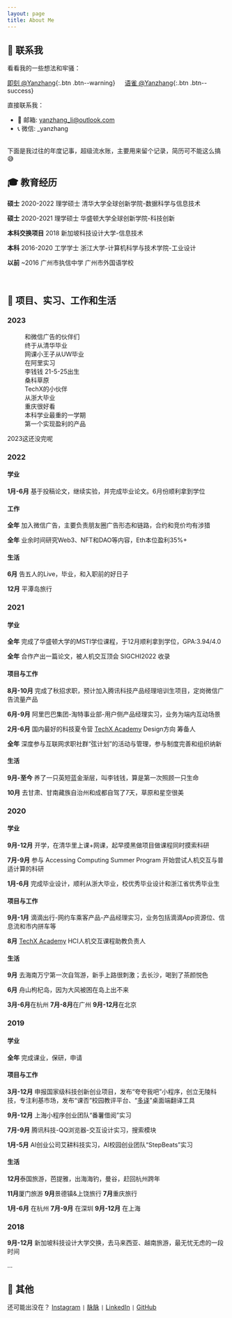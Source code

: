 ```yaml
---
layout: page
title: About Me
---
```

## 👣 联系我

看看我的一些想法和牢骚：

[即刻 @Yanzhang](https://web.okjike.com/u/B8D9E902-BB3C-4AE2-88CC-3830D96271D6){:.btn .btn--warning} &emsp;
[语雀 @Yanzhang](https://www.yuque.com/books/share/ff470c9b-ee00-4d7c-bad4-29311284e058?#){:.btn .btn--success}

直接联系我：
- 📩 邮箱: yanzhang_li@outlook.com
- 📞 微信: _yanzhang

<br>
下面是我过往的年度记事，超级流水账，主要用来留个记录，简历可不能这么搞😅

<br>

## 🎓 教育经历
**硕士** 2020-2022 理学硕士 清华大学全球创新学院-数据科学与信息技术

**硕士** 2020-2021 理学硕士 华盛顿大学全球创新学院-科技创新

**本科交换项目**  2018 新加坡科技设计大学-信息技术

**本科** 2016-2020 工学学士  浙江大学-计算机科学与技术学院-工业设计

**以前** ~2016 广州市执信中学 广州市外国语学校

<br>

## 💼 项目、实习、工作和生活

### 2023

<figure style="width: 160px" class="align-right">
  <img src="https://img.oh-eureka.com/IMG_6510.JPG" alt="">
  <figcaption>和微信广告的伙伴们</figcaption>
  <img src="https://img.oh-eureka.com/IMG_4819.jpg" alt="">
  <figcaption>终于从清华毕业</figcaption>
  <img src="//img.oh-eureka.com/picgoMacMini/graduation.jpg" alt="">
  <figcaption>网课小王子从UW毕业</figcaption>
  <img src="//img.oh-eureka.com/picgoMacMini/ali.jpg" alt="">
  <figcaption>在阿里实习</figcaption>
  <img src="//img.oh-eureka.com/picgoMacMini/钱钱.png" alt="">
  <figcaption>李钱钱 21-5-25出生</figcaption>
  <img src="//img.oh-eureka.com/picgoMacMini/IMG_2640.JPG" alt="">
  <figcaption>桑科草原</figcaption>
  <img src="//img.oh-eureka.com/picgoMacMini/IMG_7383.JPG" alt="">
  <figcaption>TechX的小伙伴</figcaption>
  <img src="//img.oh-eureka.com/picgoMacMini/IMG_6973.jpg" alt="">
  <figcaption></figcaption>
  <img src="//img.oh-eureka.com/picgoMacMini/grad.jpg" alt="">
  <figcaption>从浙大毕业</figcaption>
  <img src="//img.oh-eureka.com/picgoMacMini/重庆.jpg" alt="">
  <figcaption>重庆很好看</figcaption>
  <img src="//img.oh-eureka.com/picgoMacMini/dip.jpg" alt="">
  <figcaption>本科学业最重的一学期</figcaption>
  <img src="//img.oh-eureka.com/picgoMacMini/博客封面.png" alt="">
  <figcaption>第一个实现盈利的产品</figcaption>
</figure>

2023这还没完呢

### 2022

#### 学业

**1月-6月** 基于投稿论文，继续实验，并完成毕业论文。6月份顺利拿到学位

#### 工作

**全年** 加入微信广告，主要负责朋友圈广告形态和链路，合约和竞价均有涉猎

**全年** 业余时间研究Web3、NFT和DAO等内容，Eth本位盈利35%+

#### 生活

**6月** 告五人的Live，毕业，和入职前的好日子

**12月** 平潭岛旅行

### 2021

#### 学业

**全年** 完成了华盛顿大学的MSTI学位课程，于12月顺利拿到学位，GPA:3.94/4.0

**全年** 合作产出一篇论文，被人机交互顶会 SIGCHI2022 收录

#### 项目与工作

**8月-10月** 完成了秋招求职，预计加入腾讯科技产品经理培训生项目，定岗微信广告流量产品

**6月-9月** 阿里巴巴集团-淘特事业部-用户侧产品经理实习，业务为端内互动场景

**2月-6月** 国内最好的科技夏令营 [TechX Academy](https://mp.weixin.qq.com/mp/homepage?__biz=MzIzMjQyMDc0MQ==&hid=9&sn=f512dd54381c19fc5cb58cf028ae433c&scene=18) Design方向 筹备人

**全年** 深度参与互联网求职社群“弦计划”的活动与管理，参与制度完善和组织纳新

#### 生活

**9月-至今** 养了一只英短蓝金渐层，叫李钱钱，算是第一次照顾一只生命

**10月** 去甘肃、甘南藏族自治州和成都自驾了7天，草原和星空很美

### 2020

#### 学业

**9月-12月** 开学，在清华里上课+网课，起早摸黑做项目做课程同时摸索科研

**7月-9月** 参与 Accessing Computing Summer Program 开始尝试人机交互与普适计算的科研

**1月-6月** 完成毕业设计，顺利从浙大毕业，校优秀毕业设计和浙江省优秀毕业生

#### 项目与工作

**9月-1月** 滴滴出行-网约车乘客产品-产品经理实习，业务包括滴滴App资源位、信息流和市内拼车等

**8月** [TechX Academy](https://mp.weixin.qq.com/mp/homepage?__biz=MzIzMjQyMDc0MQ==&hid=9&sn=f512dd54381c19fc5cb58cf028ae433c&scene=18) HCI人机交互课程助教负责人

#### 生活

**9月** 去海南万宁第一次自驾游，新手上路很刺激；去长沙，喝到了茶颜悦色

**6月** 舟山枸杞岛，因为大风被困在岛上出不来

**3月-6月**在杭州 **7月-8月**在广州 **9月-12月**在北京

### 2019

#### 学业

**全年** 完成课业，保研，申请

#### 项目与工作

**3月-12月** 申报国家级科技创新创业项目，发布“夸夸我吧”小程序，创立无陵科技，专注利基市场，发布“课否”校园教评平台、“[多译](https://duoyiapp.com)”桌面端翻译工具

**9月-12月** 上海小程序创业团队“番薯借阅”实习

**7月-9月** 腾讯科技-QQ浏览器-交互设计实习，搜索模块

**1月-5月** AI创业公司艾耕科技实习，AI校园创业团队“StepBeats”实习

#### 生活

**12月**泰国旅游，芭提雅，出海海钓，曼谷，赶回杭州跨年

**11月**厦门旅游 **9月**景德镇&上饶旅行  **7月**重庆旅行

**1月-6月** 在杭州 **7月-9月** 在深圳 **9月-12月** 在上海

### 2018

**9月-12月** 新加坡科技设计大学交换，去马来西亚、越南旅游，最无忧无虑的一段时间

...

## 📝 其他

还可能出没在？ <i class="fab fa-instagram"></i> [Instagram](https://instagram.com/_liyanzhang) `|` <i class="fas fa-id-card-alt"></i> [脉脉](https://maimai.cn/contact/share/card?u=ifbrqwjtfnv5&_share_channel=copy_link) `|` <i class="fab fa-linkedin"></i> [LinkedIn](https://www.linkedin.com/in/yanzhangli/) `|` <i class="fab fa-github-square"></i> [GitHub](https://github.com/yanzhanglee)